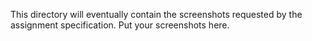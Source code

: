 This directory will eventually contain the screenshots requested by the
assignment specification. Put your screenshots here.

